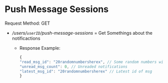 # Push Message Sessions

Request Method: GET

* */users/`userID`/push-message-sessions* = Get Somethings about the notificactions
  * Response Example:

    ```js
    {
    "read_msg_id": "20randomnumbersherex", // Some random numbers with id
    "unread_msg_count": 0, // Unreaded notifications
    "latest_msg_id": "20randomnumbersherex" // Latest id of msg
    }
    ```
